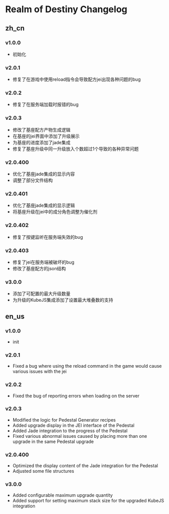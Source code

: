# Realm of Destiny Changelog

## zh_cn
### v1.0.0
- 初始化

### v2.0.1
- 修复了在游戏中使用reload指令会导致配方jei出现各种问题的bug

### v2.0.2
- 修复了在服务端加载时报错的bug

### v2.0.3
- 修改了基座配方产物生成逻辑
- 在基座的jei界面中添加了升级展示
- 为基座的进度添加了jade集成
- 修复了基座升级中同一升级放入个数超过1个导致的各种异常问题

### v2.0.400
- 优化了基座jade集成的显示内容
- 调整了部分文件结构

### v2.0.401
- 优化了基座jade集成的显示逻辑
- 将基座升级在jei中的成分角色调整为催化剂

### v2.0.402
- 修复了按键监听在服务端失效的bug

### v2.0.403
- 修复了jei在服务端被破坏的bug
- 修改了基座配方的json结构

### v3.0.0
- 添加了可配置的最大升级数量
- 为升级的KubeJS集成添加了设置最大堆叠数的支持

## en_us
### v1.0.0
- init

### v2.0.1
- Fixed a bug where using the reload command in the game would cause various issues with the jei

### v2.0.2
- Fixed the bug of reporting errors when loading on the server

### v2.0.3
- Modified the logic for Pedestal Generator recipes
- Added upgrade display in the JEI interface of the Pedestal
- Added Jade integration to the progress of the Pedestal
- Fixed various abnormal issues caused by placing more than one upgrade in the same Pedestal upgrade

### v2.0.400
- Optimized the display content of the Jade integration for the Pedestal
- Adjusted some file structures

### v3.0.0
- Added configurable maximum upgrade quantity
- Added support for setting maximum stack size for the upgraded KubeJS integration